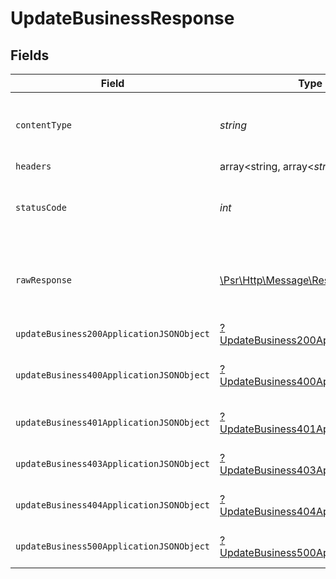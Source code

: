 # UpdateBusinessResponse


## Fields

| Field                                                                                                        | Type                                                                                                         | Required                                                                                                     | Description                                                                                                  |
| ------------------------------------------------------------------------------------------------------------ | ------------------------------------------------------------------------------------------------------------ | ------------------------------------------------------------------------------------------------------------ | ------------------------------------------------------------------------------------------------------------ |
| `contentType`                                                                                                | *string*                                                                                                     | :heavy_check_mark:                                                                                           | HTTP response content type for this operation                                                                |
| `headers`                                                                                                    | array<string, array<*string*>>                                                                               | :heavy_minus_sign:                                                                                           | N/A                                                                                                          |
| `statusCode`                                                                                                 | *int*                                                                                                        | :heavy_check_mark:                                                                                           | HTTP response status code for this operation                                                                 |
| `rawResponse`                                                                                                | [\Psr\Http\Message\ResponseInterface](https://www.php-fig.org/psr/psr-7/#33-psrhttpmessageresponseinterface) | :heavy_minus_sign:                                                                                           | Raw HTTP response; suitable for custom response parsing                                                      |
| `updateBusiness200ApplicationJSONObject`                                                                     | [?UpdateBusiness200ApplicationJSON](../../models/operations/UpdateBusiness200ApplicationJSON.md)             | :heavy_minus_sign:                                                                                           | OK                                                                                                           |
| `updateBusiness400ApplicationJSONObject`                                                                     | [?UpdateBusiness400ApplicationJSON](../../models/operations/UpdateBusiness400ApplicationJSON.md)             | :heavy_minus_sign:                                                                                           | Error response for validation                                                                                |
| `updateBusiness401ApplicationJSONObject`                                                                     | [?UpdateBusiness401ApplicationJSON](../../models/operations/UpdateBusiness401ApplicationJSON.md)             | :heavy_minus_sign:                                                                                           | General error response                                                                                       |
| `updateBusiness403ApplicationJSONObject`                                                                     | [?UpdateBusiness403ApplicationJSON](../../models/operations/UpdateBusiness403ApplicationJSON.md)             | :heavy_minus_sign:                                                                                           | General error response                                                                                       |
| `updateBusiness404ApplicationJSONObject`                                                                     | [?UpdateBusiness404ApplicationJSON](../../models/operations/UpdateBusiness404ApplicationJSON.md)             | :heavy_minus_sign:                                                                                           | General error response                                                                                       |
| `updateBusiness500ApplicationJSONObject`                                                                     | [?UpdateBusiness500ApplicationJSON](../../models/operations/UpdateBusiness500ApplicationJSON.md)             | :heavy_minus_sign:                                                                                           | General error response                                                                                       |